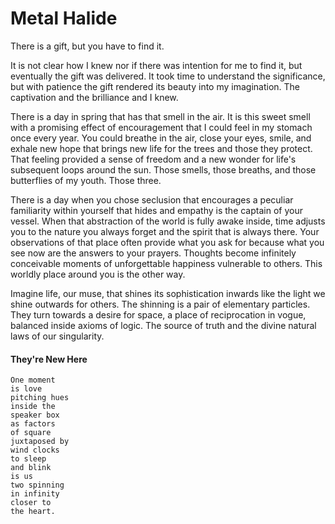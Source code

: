 # Metal Halide

There is a gift, but you have to find it.

It is not clear how I knew nor if there was intention for me to find it, but eventually the gift was delivered. It took time to understand the significance, but with patience the gift rendered its beauty into my imagination. The captivation and the brilliance and I knew.

There is a day in spring that has that smell in the air. It is this sweet smell with a promising effect of encouragement that I could feel in my stomach once every year. You could breathe in the air, close your eyes, smile, and exhale new hope that brings new life for the trees and those they protect. That feeling provided a sense of freedom and a new wonder for life's subsequent loops around the sun. Those smells, those breaths, and those butterflies of my youth. Those three.

There is a day when you chose seclusion that encourages a peculiar familiarity within yourself that hides and empathy is the captain of your vessel. When that abstraction of the world is fully awake inside, time adjusts you to the nature you always forget and the spirit that is always there. Your observations of that place often provide what you ask for because what you see now are the answers to your prayers. Thoughts become infinitely conceivable moments of unforgettable happiness vulnerable to others. This worldly place around you is the other way.

Imagine life, our muse, that shines its sophistication inwards like the light we shine outwards for others. The shinning is a pair of elementary particles. They turn towards a desire for space, a place of reciprocation in vogue, balanced inside axioms of logic. The source of truth and the divine natural laws of our singularity.

#### They're New Here
```text
One moment
is love
pitching hues
inside the
speaker box
as factors
of square
juxtaposed by
wind clocks
to sleep
and blink
is us
two spinning
in infinity
closer to
the heart.
```
